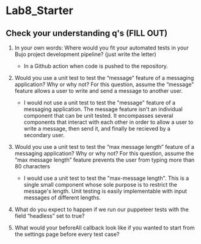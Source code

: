 # Lab8_Starter

## Check your understanding q's (FILL OUT)
1. In your own words: Where would you fit your automated tests in your Bujo project development pipeline? (just write the letter)

    - In a Github action when code is pushed to the repository.

2. Would you use a unit test to test the “message” feature of a messaging application? Why or why not? For this question, assume the “message” feature allows a user to write and send a message to another user.

    - I would not use a unit test to test the "message" feature of a messaging application. The message feature isn't an individual component that can be unit tested. It encompasses several components that interact with each other in order to allow a user to write a message, then send it, and finally be recieved by a secondary user.

3. Would you use a unit test to test the “max message length” feature of a messaging application? Why or why not? For this question, assume the “max message length” feature prevents the user from typing more than 80 characters

    - I would use a unit test to test the "max-message length". This is a single small component whose sole purpose is to restrict the message's length. Unit testing is easily implementable with input messages of different lengths.

4. What do you expect to happen if we run our puppeteer tests with the field “headless” set to true?



5. What would your beforeAll callback look like if you wanted to start from the settings page before every test case?

